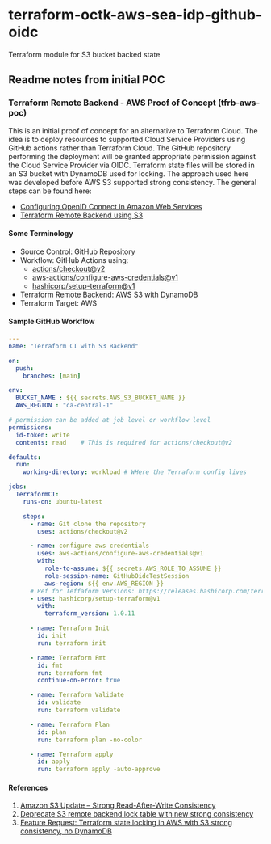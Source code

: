 # terraform-octk-aws-sea-idp-github-oidc
Terraform module for S3 bucket backed state

## Readme notes from initial POC 
### Terraform Remote Backend - AWS Proof of Concept (tfrb-aws-poc)

This is an initial proof of concept for an alternative to Terraform Cloud. The idea is to deploy resources to supported Cloud Service Providers using GitHub actions rather than Terraform Cloud. The GitHub repository performing the deployment will be granted appropriate permission against the Cloud Service Provider via OIDC. Terraform state files will be stored in an S3 bucket with DynamoDB used for locking. The approach used here was developed before AWS S3 supported strong consistency. The general steps can be found here:

- [Configuring OpenID Connect in Amazon Web Services](https://docs.github.com/en/actions/deployment/security-hardening-your-deployments/configuring-openid-connect-in-amazon-web-services)
- [Terraform Remote Backend using S3](https://www.terraform.io/language/settings/backends/s3)

#### Some Terminology
- Source Control: GitHub Repository
- Workflow: GitHub Actions using:
  - [actions/checkout@v2](https://github.com/marketplace/actions/checkout)
  - [aws-actions/configure-aws-credentials@v1](https://github.com/marketplace/actions/configure-aws-credentials-action-for-github-actions)
  - [hashicorp/setup-terraform@v1](https://github.com/marketplace/actions/hashicorp-setup-terraform)
- Terraform Remote Backend: AWS S3 with DynamoDB 
- Terraform Target: AWS


#### Sample GitHub Workflow
```yaml
---
name: "Terraform CI with S3 Backend"

on:
  push:
    branches: [main]

env:
  BUCKET_NAME : ${{ secrets.AWS_S3_BUCKET_NAME }}
  AWS_REGION : "ca-central-1"

# permission can be added at job level or workflow level
permissions:
  id-token: write
  contents: read    # This is required for actions/checkout@v2

defaults:
  run:
    working-directory: workload # WHere the Terraform config lives

jobs:
  TerraformCI:
    runs-on: ubuntu-latest

    steps:
      - name: Git clone the repository
        uses: actions/checkout@v2

      - name: configure aws credentials
        uses: aws-actions/configure-aws-credentials@v1
        with:
          role-to-assume: ${{ secrets.AWS_ROLE_TO_ASSUME }}
          role-session-name: GitHubOidcTestSession
          aws-region: ${{ env.AWS_REGION }}
      # Ref for Teffaform Versions: https://releases.hashicorp.com/terraform/
      - uses: hashicorp/setup-terraform@v1
        with:
          terraform_version: 1.0.11

      - name: Terraform Init
        id: init
        run: terraform init

      - name: Terraform Fmt
        id: fmt
        run: terraform fmt
        continue-on-error: true

      - name: Terraform Validate
        id: validate
        run: terraform validate

      - name: Terraform Plan
        id: plan
        run: terraform plan -no-color

      - name: Terraform apply
        id: apply
        run: terraform apply -auto-approve
```

#### References
1. [Amazon S3 Update – Strong Read-After-Write Consistency](https://aws.amazon.com/blogs/aws/amazon-s3-update-strong-read-after-write-consistency/)
2. [Deprecate S3 remote backend lock table with new strong consistency](https://github.com/hashicorp/terraform/issues/27070)
3. [Feature Request: Terraform state locking in AWS with S3 strong consistency, no DynamoDB](https://discuss.hashicorp.com/t/feature-request-terraform-state-locking-in-aws-with-s3-strong-consistency-no-dynamodb/18456)

